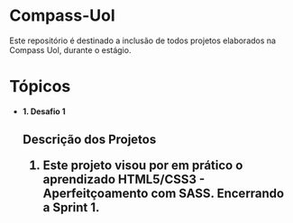 # Compass-Uol

Este repositório é destinado a inclusão de todos projetos elaborados na Compass Uol, durante o estágio.

<h1>Tópicos</h1>
  
  <ul>
      <li><strong>1. Desafio 1</strong></li>
 </ol>     
      
<h2>Descrição dos Projetos</>
  
 1. Este projeto visou por em prático o aprendizado HTML5/CSS3 - Aperfeitçoamento com SASS. Encerrando a Sprint 1.
   
  



